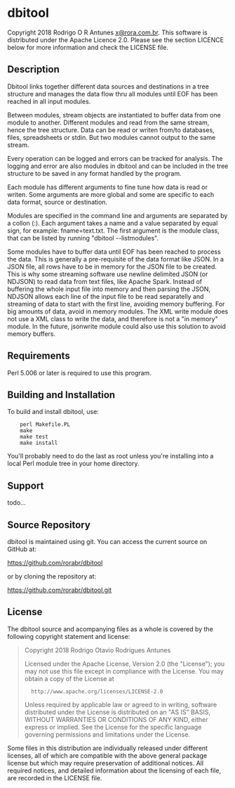 # dbitool

Copyright 2018 Rodrigo O R Antunes <x@rora.com.br>. This software is
distributed under the Apache Licence 2.0. Please see the section LICENCE
below for more information and check the LICENSE file.

## Description

Dbitool links together different data sources and destinations in a tree
structure and manages the data flow thru all modules until EOF has been
reached in all input modules.

Between modules, stream objects are instantiated to buffer data from one
module to another. Different modules and read from the same stream, hence
the tree structure. Data can be read or writen from/to databases, files,
spreadsheets or stdin. But two modules cannot output to the same stream.

Every operation can be logged and errors can be tracked for analysis. The
logging and error are also modules in dbitool and can be included in the
tree structure to be saved in any format handled by the program.

Each module has different arguments to fine tune how data is read or writen.
Some arguments are more global and some are specific to each data format,
source or destination.

Modules are specified in the command line and arguments are separated by a
collon (:). Each argument takes a name and a value separated by equal sign,
for example: fname=text.txt. The first argument is the module class, that
can be listed by running "dbitool --listmodules".

Some modules have to buffer data until EOF has been reached to process the
data. This is generally a pre-requisite of the data format like JSON. In a
JSON file, all rows have to be in memory for the JSON file to be created.
This is why some streaming software use newline delimited JSON (or NDJSON)
to read data from text files, like Apache Spark. Instead of buffering the
whole input file into memory and then parsing the JSON, NDJSON allows each
line of the input file to be read separatelly and streaming of data to start
with the first line, avoiding memory buffering. For big amounts of data,
avoid in memory modules. The XML write module does not use a XML class to
write the data, and therefore is not a "in memory" module. In the future,
jsonwrite module could also use this solution to avoid memory buffers.

## Requirements

Perl 5.006 or later is required to use this program.

## Building and Installation

To build and install dbitool, use:

```
    perl Makefile.PL
    make
    make test
    make install
```

You'll probably need to do the last as root unless you're installing
into a local Perl module tree in your home directory.

## Support

todo...

## Source Repository

dbitool is maintained using git. You can access the current source on
GitHub at:

https://github.com/rorabr/dbitool

or by cloning the repository at:

https://github.com/rorabr/dbitool.git

## License

The dbitool source and acompanying files as a whole is covered by the
following copyright statement and license:

>   Copyright 2018 Rodrigo Otavio Rodrigues Antunes
> 
>   Licensed under the Apache License, Version 2.0 (the "License");
>   you may not use this file except in compliance with the License.
>   You may obtain a copy of the License at
> 
>       http://www.apache.org/licenses/LICENSE-2.0
> 
>   Unless required by applicable law or agreed to in writing, software
>   distributed under the License is distributed on an "AS IS" BASIS,
>   WITHOUT WARRANTIES OR CONDITIONS OF ANY KIND, either express or implied.
>   See the License for the specific language governing permissions and
>   limitations under the License.

Some files in this distribution are individually released under
different licenses, all of which are compatible with the above general
package license but which may require preservation of additional
notices.  All required notices, and detailed information about the
licensing of each file, are recorded in the LICENSE file.

